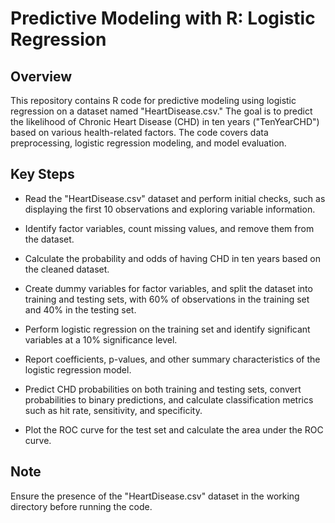 # Predictive Modeling with R: Logistic Regression

## Overview

This repository contains R code for predictive modeling using logistic regression on a dataset named "HeartDisease.csv." The goal is to predict the likelihood of Chronic Heart Disease (CHD) in ten years ("TenYearCHD") based on various health-related factors. The code covers data preprocessing, logistic regression modeling, and model evaluation.

## Key Steps

-   Read the "HeartDisease.csv" dataset and perform initial checks, such as displaying the first 10 observations and exploring variable information.

-   Identify factor variables, count missing values, and remove them from the dataset.

-   Calculate the probability and odds of having CHD in ten years based on the cleaned dataset.

-   Create dummy variables for factor variables, and split the dataset into training and testing sets, with 60% of observations in the training set and 40% in the testing set.

-   Perform logistic regression on the training set and identify significant variables at a 10% significance level.

-   Report coefficients, p-values, and other summary characteristics of the logistic regression model.

-   Predict CHD probabilities on both training and testing sets, convert probabilities to binary predictions, and calculate classification metrics such as hit rate, sensitivity, and specificity.

-   Plot the ROC curve for the test set and calculate the area under the ROC curve.

## Note

Ensure the presence of the "HeartDisease.csv" dataset in the working directory before running the code.